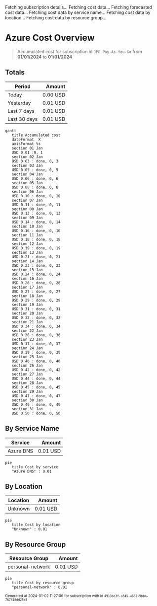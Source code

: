 Fetching subscription details...
Fetching cost data...
Fetching forecasted cost data...
Fetching cost data by service name...
Fetching cost data by location...
Fetching cost data by resource group...
# Azure Cost Overview

> Accumulated cost for subscription id `JPF Pay-As-You-Go` from **01/01/2024** to **01/01/2024**

## Totals

|Period|Amount|
|---|---:|
|Today|0.00 USD|
|Yesterday|0.01 USD|
|Last 7 days|0.01 USD|
|Last 30 days|0.01 USD|

```mermaid
gantt
   title Accumulated cost
   dateFormat  X
   axisFormat %s
   section 01 Jan
   USD 0.01 :0, 1
   section 02 Jan
   USD 0.03 : done, 0, 3
   section 03 Jan
   USD 0.05 : done, 0, 5
   section 04 Jan
   USD 0.06 : done, 0, 6
   section 05 Jan
   USD 0.08 : done, 0, 8
   section 06 Jan
   USD 0.10 : done, 0, 10
   section 07 Jan
   USD 0.11 : done, 0, 11
   section 08 Jan
   USD 0.13 : done, 0, 13
   section 09 Jan
   USD 0.14 : done, 0, 14
   section 10 Jan
   USD 0.16 : done, 0, 16
   section 11 Jan
   USD 0.18 : done, 0, 18
   section 12 Jan
   USD 0.19 : done, 0, 19
   section 13 Jan
   USD 0.21 : done, 0, 21
   section 14 Jan
   USD 0.23 : done, 0, 23
   section 15 Jan
   USD 0.24 : done, 0, 24
   section 16 Jan
   USD 0.26 : done, 0, 26
   section 17 Jan
   USD 0.27 : done, 0, 27
   section 18 Jan
   USD 0.29 : done, 0, 29
   section 19 Jan
   USD 0.31 : done, 0, 31
   section 20 Jan
   USD 0.32 : done, 0, 32
   section 21 Jan
   USD 0.34 : done, 0, 34
   section 22 Jan
   USD 0.36 : done, 0, 36
   section 23 Jan
   USD 0.37 : done, 0, 37
   section 24 Jan
   USD 0.39 : done, 0, 39
   section 25 Jan
   USD 0.40 : done, 0, 40
   section 26 Jan
   USD 0.42 : done, 0, 42
   section 27 Jan
   USD 0.44 : done, 0, 44
   section 28 Jan
   USD 0.45 : done, 0, 45
   section 29 Jan
   USD 0.47 : done, 0, 47
   section 30 Jan
   USD 0.49 : done, 0, 49
   section 31 Jan
   USD 0.50 : done, 0, 50
```

## By Service Name

|Service|Amount|
|---|---:|
|Azure DNS|0.01 USD|

```mermaid
pie
   title Cost by service
   "Azure DNS" : 0.01
```

## By Location

|Location|Amount|
|---|---:|
|Unknown|0.01 USD|

```mermaid
pie
   title Cost by location
   "Unknown" : 0.01
```

## By Resource Group

|Resource Group|Amount|
|---|---:|
|personal-network|0.01 USD|

```mermaid
pie
   title Cost by resource group
   "personal-network" : 0.01
```

<sup>Generated at 2024-01-02 11:27:06 for subscription with id `4913be3f-a345-4652-9bba-767418dd25e3`</sup>
